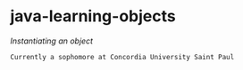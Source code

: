 # java-learning-objects

*Instantiating an object*

```
Currently a sophomore at Concordia University Saint Paul
``` 
